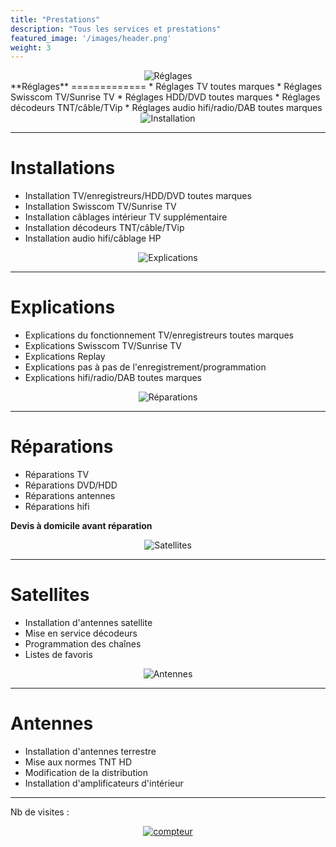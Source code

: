 ```yaml
---
title: "Prestations"
description: "Tous les services et prestations"
featured_image: '/images/header.png'
weight: 3
---
```


<div style="display: flex;justify-content: space-evenly;">
  <img src="/images/reglage.png" alt="Réglages" style="width: auto;">
</div>
**Réglages**
=============
* Réglages TV toutes marques
* Réglages Swisscom TV/Sunrise TV
* Réglages HDD/DVD toutes marques
* Réglages décodeurs TNT/câble/TVip
* Réglages audio hifi/radio/DAB toutes marques

<div style="display: flex;justify-content: space-evenly;">
  <img src="/images/installation.png" alt="Installation" style="width: auto;">
</div>

---

**Installations**
=============
* Installation TV/enregistreurs/HDD/DVD toutes marques
* Installation Swisscom TV/Sunrise TV
* Installation câblages intérieur TV supplémentaire
* Installation décodeurs TNT/câble/TVip
* Installation audio hifi/câblage HP

<div style="display: flex;justify-content: space-evenly;">
  <img src="/images/explication.png" alt="Explications" style="width: auto;">
</div>

---

**Explications**
=============
* Explications du fonctionnement TV/enregistreurs toutes marques
* Explications Swisscom TV/Sunrise TV
* Explications Replay
* Explications pas à pas de l'enregistrement/programmation
* Explications hifi/radio/DAB toutes marques

<div style="display: flex;justify-content: space-evenly;">
  <img src="/images/reparation.png" alt="Réparations" style="width: auto;">
</div>

---

**Réparations**
=============
* Réparations TV
* Réparations DVD/HDD
* Réparations antennes
* Réparations hifi

**Devis à domicile avant réparation**

<div style="display: flex;justify-content: space-evenly;">
  <img src="/images/satellite.png" alt="Satellites" style="width: auto;">
</div>

---

**Satellites**
=============
* Installation d'antennes satellite
* Mise en service décodeurs
* Programmation des chaînes
* Listes de favoris

<div style="display: flex;justify-content: space-evenly;">
  <img src="/images/antenne.png" alt="Antennes" style="width: auto;">
</div>

---

**Antennes**
=============
* Installation d'antennes terrestre
* Mise aux normes TNT HD
* Modification de la distribution
* Installation d'amplificateurs d'intérieur

---

Nb de visites :
<a href="https://www.compteurdevisite.com" title="compteur pour site">
<div style="display: flex;justify-content: space-evenly;">
  <img src="https://counter7.wheredoyoucomefrom.ovh/private/compteurdevisite.php?c=uy9622cxww3dscr8kc6pjnr8r7ru1n7b" border="0" title="compteur" alt="compteur" style="width: auto;">
</div>
</a>
